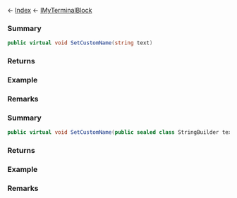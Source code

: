 ← [Index](Api-Index) ← [IMyTerminalBlock](Sandbox.ModAPI.Ingame.IMyTerminalBlock)

### Summary

```csharp
public virtual void SetCustomName(string text)
```

### Returns

### Example

### Remarks

### Summary

```csharp
public virtual void SetCustomName(public sealed class StringBuilder text)
```

### Returns

### Example

### Remarks

